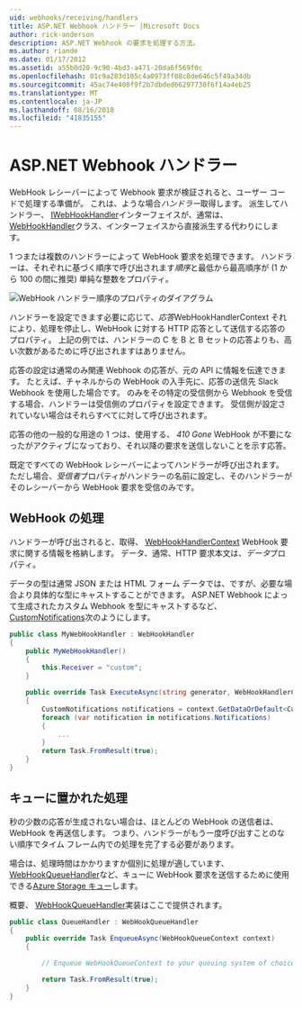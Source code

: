 ```yaml
---
uid: webhooks/receiving/handlers
title: ASP.NET Webhook ハンドラー |Microsoft Docs
author: rick-anderson
description: ASP.NET Webhook の要求を処理する方法。
ms.author: riande
ms.date: 01/17/2012
ms.assetid: a55b0d20-9c90-4bd3-a471-20da6f569f0c
ms.openlocfilehash: 01c9a283d105c4a0973ff88c8de646c5f49a34db
ms.sourcegitcommit: 45ac74e400f9f2b7dbded66297730f6f14a4eb25
ms.translationtype: MT
ms.contentlocale: ja-JP
ms.lasthandoff: 08/16/2018
ms.locfileid: "41835155"
---
```

# <a name="aspnet-webhooks-handlers"></a>ASP.NET Webhook ハンドラー

WebHook レシーバーによって Webhook 要求が検証されると、ユーザー コードで処理する準備が。 これは、ような場合*ハンドラー*取得します。 派生してハンドラー、 [IWebHookHandler](https://github.com/aspnet/WebHooks/blob/master/src/Microsoft.AspNet.WebHooks.Receivers/WebHooks/WebHookHandler.cs)インターフェイスが、通常は、 [WebHookHandler](https://github.com/aspnet/WebHooks/blob/master/src/Microsoft.AspNet.WebHooks.Receivers/WebHooks/WebHookHandler.cs)クラス、インターフェイスから直接派生する代わりにします。

1 つまたは複数のハンドラーによって WebHook 要求を処理できます。 ハンドラーは、それぞれに基づく順序で呼び出されます*順序*と最低から最高順序が (1 から 100 の間に推奨) 単純な整数をプロパティ。

![WebHook ハンドラー順序のプロパティのダイアグラム](_static/Handlers.png)

ハンドラーを設定できます必要に応じて、*応答*WebHookHandlerContext それにより、処理を停止し、WebHook に対する HTTP 応答として送信する応答のプロパティ。 上記の例では、ハンドラーの C を B と B セットの応答よりも、高い次数があるために呼び出されますはありません。

応答の設定は通常のみ関連 Webhook の応答が、元の API に情報を伝達できます。 たとえば、チャネルからの WebHook の入手先に、応答の送信先 Slack Webhook を使用した場合です。 のみをその特定の受信側から Webhook を受信する場合、ハンドラーは受信側のプロパティを設定できます。 受信側が設定されていない場合はそれらすべてに対して呼び出されます。

応答の他の一般的な用途の 1 つは、使用する、 *410 Gone* WebHook が不要になったがアクティブになっており、それ以降の要求を送信しないことを示す応答。

既定ですべての WebHook レシーバーによってハンドラーが呼び出されます。 ただし場合、*受信者*プロパティがハンドラーの名前に設定し、そのハンドラーがそのレシーバーから WebHook 要求を受信のみです。

## <a name="processing-a-webhook"></a>WebHook の処理

ハンドラーが呼び出されると、取得、 [WebHookHandlerContext](https://github.com/aspnet/WebHooks/blob/master/src/Microsoft.AspNet.WebHooks.Receivers/WebHooks/WebHookHandlerContext.cs) WebHook 要求に関する情報を格納します。 データ、通常、HTTP 要求本文は、*データ*プロパティ。

データの型は通常 JSON または HTML フォーム データでは、ですが、必要な場合より具体的な型にキャストすることができます。 ASP.NET Webhook によって生成されたカスタム Webhook を型にキャストするなど、 [CustomNotifications](https://github.com/aspnet/WebHooks/blob/master/src/Microsoft.AspNet.WebHooks.Receivers.Custom/WebHooks/CustomNotifications.cs)次のようにします。

```csharp
public class MyWebHookHandler : WebHookHandler
{
    public MyWebHookHandler()
    {
        this.Receiver = "custom";
    }

    public override Task ExecuteAsync(string generator, WebHookHandlerContext context)
    {
        CustomNotifications notifications = context.GetDataOrDefault<CustomNotifications>();
        foreach (var notification in notifications.Notifications)
        {
            ...
        }
        return Task.FromResult(true);
    }
}
```

  ## <a name="queued-processing"></a>キューに置かれた処理

秒の少数の応答が生成されない場合は、ほとんどの WebHook の送信者は、WebHook を再送信します。 つまり、ハンドラーがもう一度呼び出すことのない順序でタイム フレーム内での処理を完了する必要があります。

場合は、処理時間はかかりますか個別に処理が適しています、 [WebHookQueueHandler](https://github.com/aspnet/WebHooks/blob/master/src/Microsoft.AspNet.WebHooks.Receivers/WebHooks/WebHookQueueHandler.cs)など、キューに WebHook 要求を送信するために使用できる[Azure Storage キュー](https://msdn.microsoft.com/library/azure/dd179353.aspx)します。

概要、 [WebHookQueueHandler](https://github.com/aspnet/WebHooks/blob/master/src/Microsoft.AspNet.WebHooks.Receivers/WebHooks/WebHookQueueHandler.cs)実装はここで提供されます。

```csharp
public class QueueHandler : WebHookQueueHandler
{
    public override Task EnqueueAsync(WebHookQueueContext context)
    {

        // Enqueue WebHookQueueContext to your queuing system of choice

        return Task.FromResult(true);
    }
}
```
